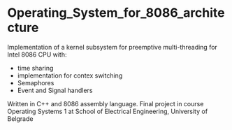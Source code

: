 # Operating_System_for_8086_architecture

Implementation of a kernel subsystem for preemptive multi-threading for Intel 8086 CPU with:
- time sharing
- implementation for contex switching
- Semaphores 
- Event and Signal handlers

Written in C++ and 8086 assembly language.
Final project in course Operating Systems 1 at School of Electrical Engineering, University of Belgrade
